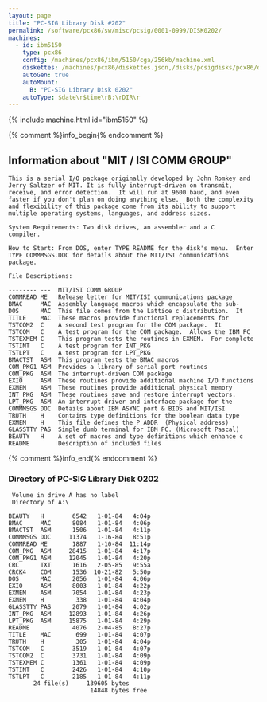 ```yaml
---
layout: page
title: "PC-SIG Library Disk #202"
permalink: /software/pcx86/sw/misc/pcsig/0001-0999/DISK0202/
machines:
  - id: ibm5150
    type: pcx86
    config: /machines/pcx86/ibm/5150/cga/256kb/machine.xml
    diskettes: /machines/pcx86/diskettes.json,/disks/pcsigdisks/pcx86/diskettes.json
    autoGen: true
    autoMount:
      B: "PC-SIG Library Disk 0202"
    autoType: $date\r$time\rB:\rDIR\r
---
```


{% include machine.html id="ibm5150" %}

{% comment %}info_begin{% endcomment %}

## Information about "MIT / ISI COMM GROUP"

    This is a serial I/O package originally developed by John Romkey and
    Jerry Saltzer of MIT. It is fully interrupt-driven on transmit,
    receive, and error detection.  It will run at 9600 baud, and even
    faster if you don't plan on doing anything else.  Both the complexity
    and flexibility of this package come from its ability to support
    multiple operating systems, languages, and address sizes.
    
    System Requirements: Two disk drives, an assembler and a C
    compiler.
    
    How to Start: From DOS, enter TYPE README for the disk's menu.  Enter
    TYPE COMMMSGS.DOC for details about the MIT/ISI communications package.
    
    File Descriptions:
    
    -------- ---  MIT/ISI COMM GROUP
    COMMREAD ME   Release letter for MIT/ISI communications package
    BMAC     MAC  Assembly language macros which encapsulate the sub-
    DOS      MAC  This file comes from the Lattice c distribution.  It
    TITLE    MAC  These macros provide functional replacements for
    TSTCOM2  C    A second test program for the COM package.  It
    TSTCOM   C    A test program for the COM package.  Allows the IBM PC
    TSTEXMEM C    This program tests the routines in EXMEM.  For complete
    TSTINT   C    A test program for INT_PKG
    TSTLPT   C    A test program for LPT_PKG
    BMACTST  ASM  This program tests the BMAC macros
    COM_PKG1 ASM  Provides a library of serial port routines
    COM_PKG  ASM  The interrupt-driven COM package
    EXIO     ASM  These routines provide additional machine I/O functions
    EXMEM    ASM  These routines provide additional physical memory
    INT_PKG  ASM  These routines save and restore interrupt vectors.
    LPT_PKG  ASM  An interrupt driver and interface package for the
    COMMMSGS DOC  Details about IBM ASYNC port & BIOS and MIT/ISI
    TRUTH    H    Contains type definitions for the boolean data type
    EXMEM    H    This file defines the P_ADDR  (Physical address)
    GLASSTTY PAS  Simple dumb terminal for IBM PC. (Microsoft Pascal)
    BEAUTY   H    A set of macros and type definitions which enhance c
    README        Description of included files
{% comment %}info_end{% endcomment %}


### Directory of PC-SIG Library Disk 0202

     Volume in drive A has no label
     Directory of A:\

    BEAUTY   H        6542   1-01-84   4:04p
    BMAC     MAC      8084   1-01-84   4:06p
    BMACTST  ASM      1506   1-01-84   4:11p
    COMMMSGS DOC     11374   1-16-84   8:51p
    COMMREAD ME       1887   1-10-84  11:14p
    COM_PKG  ASM     28415   1-01-84   4:17p
    COM_PKG1 ASM     12045   1-01-84   4:20p
    CRC      TXT      1616   2-05-85   9:55a
    CRCK4    COM      1536  10-21-82   5:50p
    DOS      MAC      2056   1-01-84   4:06p
    EXIO     ASM      8003   1-01-84   4:22p
    EXMEM    ASM      7054   1-01-84   4:23p
    EXMEM    H         338   1-01-84   4:04p
    GLASSTTY PAS      2079   1-01-84   4:02p
    INT_PKG  ASM     12893   1-01-84   4:26p
    LPT_PKG  ASM     15875   1-01-84   4:29p
    README            4076   2-04-85   8:27p
    TITLE    MAC       699   1-01-84   4:07p
    TRUTH    H         305   1-01-84   4:04p
    TSTCOM   C        3519   1-01-84   4:07p
    TSTCOM2  C        3731   1-01-84   4:09p
    TSTEXMEM C        1361   1-01-84   4:09p
    TSTINT   C        2426   1-01-84   4:10p
    TSTLPT   C        2185   1-01-84   4:11p
           24 file(s)     139605 bytes
                           14848 bytes free
